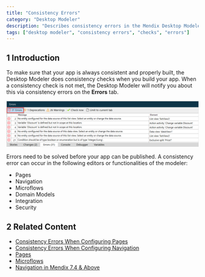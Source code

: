 ```yaml
---
title: "Consistency Errors"
category: "Desktop Modeler"
description: "Describes consistency errors in the Mendix Desktop Modeler and the way to fix them."
tags: ["desktop modeler", "consistency errors", "checks", "errors"]
---
```


## 1 Introduction 

To make sure that your app is always consistent and properly built, the Desktop Modeler does consistency checks when you build your app. When a consistency check is not met, the Desktop Modeler will notify you about this via consistency errors on the **Errors** tab. 

![The Errors tab](attachments/consistency-errors/dm-errors-tab.png)

Errors need to be solved before your app can be published. A consistency error can occur in the following editors or functionalities of the modeler:

* Pages 
* Navigation 
* Microflows
* Domain Models
* Integration
* Security

##  2 Related Content

* [Consistency Errors When Configuring Pages](consistency-errors-pages)
* [Consistency Errors When Configuring Navigation](consistency-errors-navigation)
* [Pages](pages)
* [Microflows](microflows) 
* [Navigation in Mendix 7.4 & Above](navigation)
